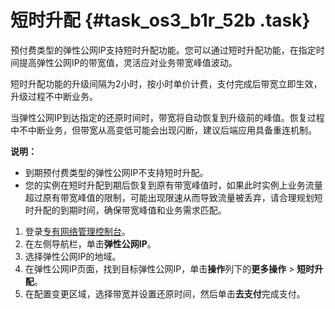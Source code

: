 # 短时升配 {#task_os3_b1r_52b .task}

预付费类型的弹性公网IP支持短时升配功能。您可以通过短时升配功能，在指定时间提高弹性公网IP的带宽值，灵活应对业务带宽峰值波动。

短时升配功能的升级间隔为2小时，按小时单价计费，支付完成后带宽立即生效，升级过程不中断业务。

当弹性公网IP到达指定的还原时间时，带宽将自动恢复到升级前的峰值。恢复过程中不中断业务，但带宽从高变低可能会出现闪断，建议后端应用具备重连机制。

**说明：** 

-   到期预付费类型的弹性公网IP不支持短时升配。
-   您的实例在短时升配到期后恢复到原有带宽峰值时，如果此时实例上业务流量超过原有带宽峰值的限制，可能出现限速从而导致流量被丢弃，请合理规划短时升配的到期时间，确保带宽峰值和业务需求匹配。

1.  登录[专有网络管理控制台](https://vpcnext.console.aliyun.com)。
2.  在左侧导航栏，单击**弹性公网IP**。
3.  选择弹性公网IP的地域。
4.  在弹性公网IP页面，找到目标弹性公网IP，单击**操作**列下的**更多操作** \> **短时升配**。
5.  在配置变更区域，选择带宽并设置还原时间，然后单击**去支付**完成支付。


